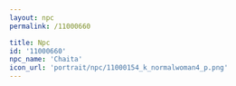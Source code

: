 ```yaml
---
layout: npc
permalink: /11000660

title: Npc
id: '11000660'
npc_name: 'Chaita'
icon_url: 'portrait/npc/11000154_k_normalwoman4_p.png'
---
```


